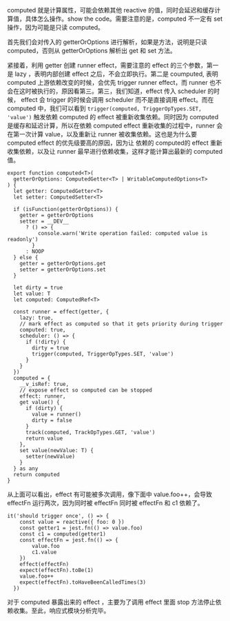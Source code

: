 computed 就是计算属性，可能会依赖其他 reactive 的值，同时会延迟和缓存计算值，具体怎么操作。show the code。需要注意的是，computed 不一定有 set 操作，因为可能是只读 computed。

首先我们会对传入的 getterOrOptions 进行解析，如果是方法，说明是只读 computed，否则从 getterOrOptions 解析出 get 和 set 方法。

紧接着，利用 getter 创建 runner effect，需要注意的 effect 的三个参数，第一是 lazy ，表明内部创建 effect 之后，不会立即执行。第二是 coumputed, 表明 computed 上游依赖改变的时候，会优先 trigger runner effect，而 runner 也不会在这时被执行的，原因看第三。第三，我们知道，effect 传入 scheduler 的时候， effect 会 trigger 的时候会调用 scheduler 而不是直接调用 effect。而在 computed 中，我们可以看到 `trigger(computed, TriggerOpTypes.SET, 'value')` 触发依赖 computed 的 effect 被重新收集依赖。同时因为 computed 是缓存和延迟计算，所以在依赖 computed effect 重新收集的过程中，runner 会在第一次计算 value，以及重新让 runner 被收集依赖。这也是为什么要 computed effect 的优先级要高的原因，因为让 依赖的 computed的 effect 重新收集依赖，以及让 runner 最早进行依赖收集，这样才能计算出最新的 computed 值。
```
export function computed<T>(
  getterOrOptions: ComputedGetter<T> | WritableComputedOptions<T>
) {
  let getter: ComputedGetter<T>
  let setter: ComputedSetter<T>

  if (isFunction(getterOrOptions)) {
    getter = getterOrOptions
    setter = __DEV__
      ? () => {
          console.warn('Write operation failed: computed value is readonly')
        }
      : NOOP
  } else {
    getter = getterOrOptions.get
    setter = getterOrOptions.set
  }

  let dirty = true
  let value: T
  let computed: ComputedRef<T>

  const runner = effect(getter, {
    lazy: true,
    // mark effect as computed so that it gets priority during trigger
    computed: true,
    scheduler: () => {
      if (!dirty) {
        dirty = true
        trigger(computed, TriggerOpTypes.SET, 'value')
      }
    }
  })
  computed = {
    __v_isRef: true,
    // expose effect so computed can be stopped
    effect: runner,
    get value() {
      if (dirty) {
        value = runner()
        dirty = false
      }
      track(computed, TrackOpTypes.GET, 'value')
      return value
    },
    set value(newValue: T) {
      setter(newValue)
    }
  } as any
  return computed
}
```
从上面可以看出，effect 有可能被多次调用，像下面中 value.foo++，会导致 effectFn 运行两次，因为同时被 effectFn 同时被 effectFn 和 c1 依赖了。

```
it('should trigger once', () => {
    const value = reactive({ foo: 0 })
    const getter1 = jest.fn(() => value.foo)
    const c1 = computed(getter1)
    const effectFn = jest.fn(() => {
        value.foo
        c1.value
    })
    effect(effectFn)
    expect(effectFn).toBe(1)
    value.foo++
    expect(effectFn).toHaveBeenCalledTimes(3)
  })

```

对于 computed 暴露出来的 effect ，主要为了调用 effect 里面 stop 方法停止依赖收集。至此，响应式模块分析完毕。